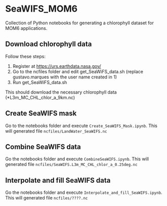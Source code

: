 # SeaWIFS_MOM6

Collection of Python notebooks for generating a chlorophyll dataset for MOM6 applications.

## Download chlorophyll data

Follow these steps:

1) Register at https://urs.earthdata.nasa.gov/
2) Go to the ncfiles folder and edit get_SeaWiFS_data.sh (replace gustavo.marques with the user name created in 1)
3) Run get_SeaWiFS_data.sh

This should download the necessary chlorophyll data (*L3m_MC_CHL_chlor_a_9km.nc)

## Create SeaWIFS mask

Go to the notebooks folder and execute ```Create_SeaWIFS_Mask.ipynb```. This will generated file ```ncfiles/LandWater_SeaWIFS.nc```

## Combine SeaWIFS data

Go the notebooks folder and execute ```CombineSeaWIFS.ipynb```. This will generated file ```ncfiles/SeaWIFS.L3m_MC_CHL_chlor_a_0.25deg.nc```

## Interpolate and fill SeaWIFS data

Go the notebooks folder and execute ```Interpolate_and_fill_SeaWIFS.ipynb```. This will generated file ```ncfiles/????.nc```
